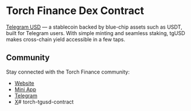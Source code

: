# Torch Finance Dex Contract

[Telegram USD](https://app.tgusd.io/) — a stablecoin backed by blue-chip assets such as USDT, built for Telegram users. With simple minting and seamless staking, tgUSD makes cross-chain yield accessible in a few taps.

## Community

Stay connected with the Torch Finance community:

- [Website](https://torch.finance/)
- [Mini App](https://t.me/tgusd_official_bot)
- [Telegram](https://t.me/torch_ton)
- [X](https://x.com/home)# torch-tgusd-contract
